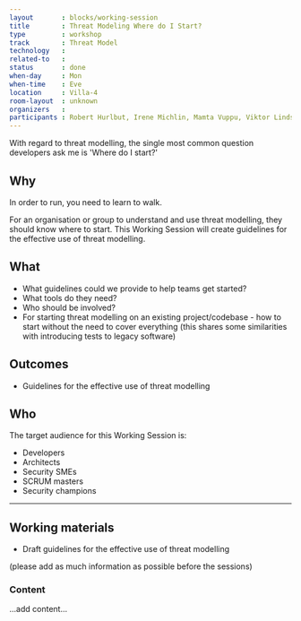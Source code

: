 ```yaml
---
layout       : blocks/working-session
title        : Threat Modeling Where do I Start?
type         : workshop
track        : Threat Model
technology   :
related-to   :
status       : done
when-day     : Mon
when-time    : Eve
location     : Villa-4
room-layout  : unknown
organizers   :
participants : Robert Hurlbut, Irene Michlin, Mamta Vuppu, Viktor Lindström, Sebastien Deleersnyder, Timo Pagel, Nessim Kisserli
---
```


With regard to threat modelling, the single most common question developers ask me is 'Where do I start?'

## Why

In order to run, you need to learn to walk. 

For an organisation or group to understand and use threat modelling, they should know where to start. This Working Session will create guidelines for the effective use of threat modelling.

## What

- What guidelines could we provide to help teams get started?
- What tools do they need?
- Who should be involved? 
- For starting threat modelling on an existing project/codebase - how to start without the need to cover everything (this shares some similarities with introducing tests to legacy software)

## Outcomes

- Guidelines for the effective use of threat modelling

## Who

The target audience for this Working Session is:

- Developers
- Architects
- Security SMEs
- SCRUM masters
- Security champions

--- 

## Working materials

- Draft guidelines for the effective use of threat modelling

(please add as much information as possible before the sessions)

### Content

...add content...
